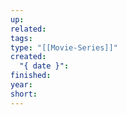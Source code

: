 ```yaml
---
up: 
related: 
tags: 
type: "[[Movie-Series]]"
created:
  "{ date }": 
finished: 
year: 
short:
---
```

